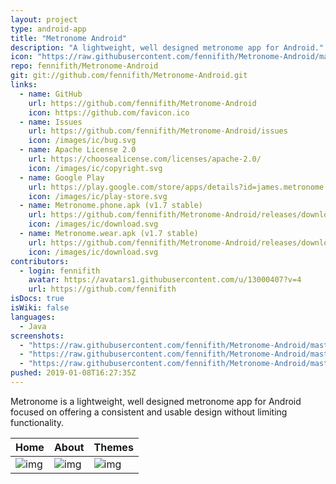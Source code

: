 ```yaml
---
layout: project
type: android-app
title: "Metronome Android"
description: "A lightweight, well designed metronome app for Android."
icon: "https://raw.githubusercontent.com/fennifith/Metronome-Android/master/app/src/main/res/mipmap-xxxhdpi/ic_launcher.png"
repo: fennifith/Metronome-Android
git: git://github.com/fennifith/Metronome-Android.git
links:
  - name: GitHub
    url: https://github.com/fennifith/Metronome-Android
    icon: https://github.com/favicon.ico
  - name: Issues
    url: https://github.com/fennifith/Metronome-Android/issues
    icon: /images/ic/bug.svg
  - name: Apache License 2.0
    url: https://choosealicense.com/licenses/apache-2.0/
    icon: /images/ic/copyright.svg
  - name: Google Play
    url: https://play.google.com/store/apps/details?id=james.metronome
    icon: /images/ic/play-store.svg
  - name: Metronome.phone.apk (v1.7 stable)
    url: https://github.com/fennifith/Metronome-Android/releases/download/v1.7/Metronome.phone.apk
    icon: /images/ic/download.svg
  - name: Metronome.wear.apk (v1.7 stable)
    url: https://github.com/fennifith/Metronome-Android/releases/download/v1.7/Metronome.wear.apk
    icon: /images/ic/download.svg
contributors:
  - login: fennifith
    avatar: https://avatars1.githubusercontent.com/u/13000407?v=4
    url: https://github.com/fennifith
isDocs: true
isWiki: false
languages:
  - Java
screenshots:
  - "https://raw.githubusercontent.com/fennifith/Metronome-Android/master/.github/images/main.png"
  - "https://raw.githubusercontent.com/fennifith/Metronome-Android/master/.github/images/about.png"
  - "https://raw.githubusercontent.com/fennifith/Metronome-Android/master/.github/images/theme.png"
pushed: 2019-01-08T16:27:35Z
---
```


Metronome is a lightweight, well designed metronome app for Android focused on offering a consistent and usable design without limiting functionality.

| Home   | About  | Themes |
|--------|--------|--------|
|![img](https://github.com/fennifith/Metronome-Android/blob/master/./.github/images/main.png?raw=true)|![img](https://github.com/fennifith/Metronome-Android/blob/master/./.github/images/about.png?raw=true)|![img](https://github.com/fennifith/Metronome-Android/blob/master/./.github/images/theme.png?raw=true)|
